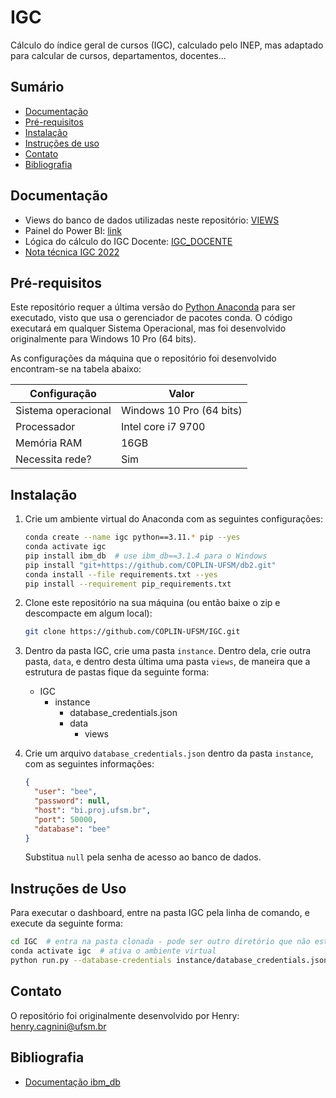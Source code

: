 # IGC

Cálculo do índice geral de cursos (IGC), calculado pelo INEP, mas adaptado para calcular de cursos, departamentos, 
docentes...

## Sumário

* [Documentação](#documentação)
* [Pré-requisitos](#pré-requisitos)
* [Instalação](#instalação)
* [Instruções de uso](#instruções-de-uso)
* [Contato](#contato)
* [Bibliografia](#bibliografia)

## Documentação

* Views do banco de dados utilizadas neste repositório: [VIEWS](VIEWS.md)
* Painel do Power BI: [link](https://app.powerbi.com/groups/638db659-77f7-4e0f-a6b1-f21fba50e04b/reports/436e179d-49a4-4ddd-929e-593e2783b04a/ReportSectiona17c8f67e39001d10e3a?experience=power-bi&redirectedFromSignup=1&language=en-US)
* Lógica do cálculo do IGC Docente: [IGC_DOCENTE](IGC_DOCENTE.md)
* [Nota técnica IGC 2022](data/nota_técnica_igc.pdf)

## Pré-requisitos

Este repositório requer a última versão do [Python Anaconda](https://www.anaconda.com/download) para ser executado, 
visto que usa o gerenciador de pacotes conda. O código executará em qualquer Sistema Operacional, mas foi desenvolvido
originalmente para Windows 10 Pro (64 bits).

As configurações da máquina que o repositório foi desenvolvido encontram-se na tabela abaixo:

| Configuração        | Valor                    |
|---------------------|--------------------------|
| Sistema operacional | Windows 10 Pro (64 bits) |
| Processador         | Intel core i7 9700       |
| Memória RAM         | 16GB                     |
| Necessita rede?     | Sim                      |


## Instalação

1. Crie um ambiente virtual do Anaconda com as seguintes configurações:

   ```bash
   conda create --name igc python==3.11.* pip --yes
   conda activate igc
   pip install ibm_db  # use ibm_db==3.1.4 para o Windows
   pip install "git+https://github.com/COPLIN-UFSM/db2.git"
   conda install --file requirements.txt --yes
   pip install --requirement pip_requirements.txt
   ```

2. Clone este repositório na sua máquina (ou então baixe o zip e descompacte em algum local):

   ```bash
   git clone https://github.com/COPLIN-UFSM/IGC.git
   ```
   
3. Dentro da pasta IGC, crie uma pasta `instance`. Dentro dela, crie outra pasta, `data`, e dentro desta última uma pasta `views`,
   de maneira que a estrutura de pastas fique da seguinte forma:

   * IGC
     * instance
       * database_credentials.json
       * data
         * views

4. Crie um arquivo `database_credentials.json` dentro da pasta `instance`, com as seguintes informações:

   ```json
   {
     "user": "bee",
     "password": null,
     "host": "bi.proj.ufsm.br",
     "port": 50000,
     "database": "bee"
   }
   ```
   Substitua `null` pela senha de acesso ao banco de dados.

## Instruções de Uso

Para executar o dashboard, entre na pasta IGC pela linha de comando, e execute da seguinte forma:

```bash
cd IGC  # entra na pasta clonada - pode ser outro diretório que não este
conda activate igc  # ativa o ambiente virtual 
python run.py --database-credentials instance/database_credentials.json --views-path instance/data/views
```

## Contato

O repositório foi originalmente desenvolvido por Henry: [henry.cagnini@ufsm.br]()

## Bibliografia

* [Documentação ibm_db](https://www.ibm.com/docs/en/db2/11.5?topic=framework-application-development-db)
